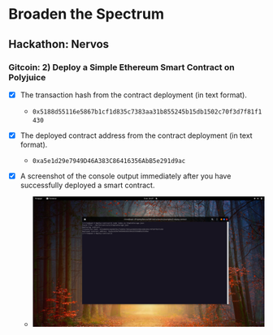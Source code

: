# Broaden the Spectrum
## Hackathon: Nervos
### Gitcoin: 2) Deploy a Simple Ethereum Smart Contract on Polyjuice

- [x] The transaction hash from the contract deployment (in text format).
  - `0x5188d55116e5867b1cf1d835c7383aa31b855245b15db1502c70f3d7f81f1430`

- [x] The deployed contract address from the contract deployment (in text format).
  - `0xa5e1d29e7949D46A383C86416356AbB5e291d9ac`

- [x] A screenshot of the console output immediately after you have successfully deployed a smart contract.
  - ![Deploy](deploy.png?raw=true "Deploy")
